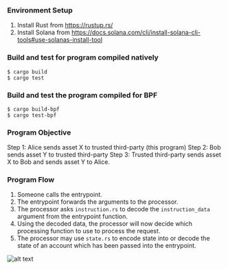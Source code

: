 ### Environment Setup
1. Install Rust from https://rustup.rs/
2. Install Solana from https://docs.solana.com/cli/install-solana-cli-tools#use-solanas-install-tool

### Build and test for program compiled natively
```
$ cargo build
$ cargo test
```

### Build and test the program compiled for BPF
```
$ cargo build-bpf
$ cargo test-bpf
```

### Program Objective
Step 1: Alice sends asset X to trusted third-party (this program)
Step 2: Bob sends asset Y to trusted third-party
Step 3: Trusted third-party sends asset X to Bob and sends asset Y to Alice.


### Program Flow
1. Someone calls the entrypoint.
2. The entrypoint forwards the arguments to the processor.
3. The processor asks `instruction.rs` to decode the `instruction_data` argument from the entrypoint function.
4. Using the decoded data, the processor will now decide which processing function to use to process the request.
5. The processor may use `state.rs` to encode state into or decode the state of an account which has been passed into the entrypoint.

![alt text](https://paulx.dev/assets/img/escrow-sketch-1.6df070a8.png)
